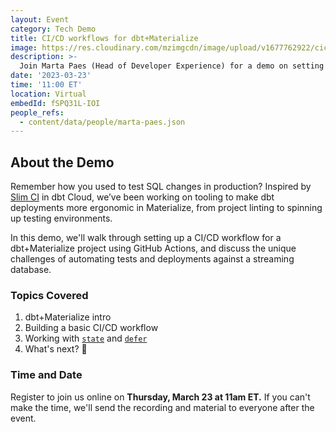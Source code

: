 ```yaml
---
layout: Event
category: Tech Demo
title: CI/CD workflows for dbt+Materialize
image: https://res.cloudinary.com/mzimgcdn/image/upload/v1677762922/cicd-abstract.webp
description: >-
  Join Marta Paes (Head of Developer Experience) for a demo on setting up CI/CD workflows to deploy dbt projects to Materialize.
date: '2023-03-23'
time: '11:00 ET'
location: Virtual
embedId: fSPQ31L-IOI
people_refs:
  - content/data/people/marta-paes.json
---
```


## About the Demo

Remember how you used to test SQL changes in production? Inspired by [Slim CI](https://docs.getdbt.com/docs/deploy/cloud-ci-job#configuring-a-slim-ci-job) in dbt Cloud, we’ve been working on tooling to make dbt deployments more ergonomic in Materialize, from project linting to spinning up testing environments.

In this demo, we'll walk through setting up a CI/CD workflow for a dbt+Materialize project using GitHub Actions, and discuss the unique challenges of automating tests and deployments against a streaming database.

### Topics Covered

1. dbt+Materialize intro
2. Building a basic CI/CD workflow
3. Working with [`state`](https://docs.getdbt.com/reference/node-selection/methods#the-state-method) and [`defer`](https://docs.getdbt.com/reference/node-selection/defer)
4. What's next? 👀

### Time and Date

Register to join us online on **Thursday, March 23 at 11am ET.** If you can't make the time, we'll send the recording and material to everyone after the event.
